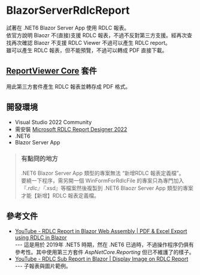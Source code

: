 # BlazorServerRdlcReport
試著在 .NET6 Blazor Server App 使用 RDLC 報表。   
依官方說明 Blaozr 不(直接)支援 RDLC 報表，不過不反對第三方支援。經再次查找再次確認 Blaozr 不支援 RDLC Viewer 不過可以產生 RDLC report。   
雖可以產生 RDLC 報表，但不能預覽，不過可以轉成 PDF 直接下載。

## [ReportViewer Core](https://github.com/lkosson/reportviewercore) 套件
用此第三方套件產生 RDLC 報表並轉存成 PDF 格式。

## 開發環境
* Visual Studio 2022 Community
* 需安裝 [Microsoft RDLC Report Designer 2022](https://marketplace.visualstudio.com/items?itemName=ProBITools.MicrosoftRdlcReportDesignerforVisualStudio2022)
* .NET6
* Blazor Server App 
   
> ### 有點冏的地方
> .NET6 Blazor Server App 類型的專案無法 “新增RDLC 報表定義檔”。   
> 要繞一下程序，需另開一個 WinFormForRdlcFile 的專案只為專門加入『*.rdlc』『*.xsd』等檔案然後複製到 .NET6 Blaozr Server App 類型的專案才能【新增】RDLC 報表定義檔。
 
## 參考文件
* [YouTube - RDLC Report in Blazor Web Assembly | PDF & Excel Export using RDLC in Blazor](https://www.youtube.com/watch?v=7V0Yb5drLgQ&ab_channel=AshProgHelp-ProgrammingHelp)   
  --- 這是用於 2019年 .NET5 時期，然在 .NET6 已過時，不過操作程序仍俱有參考性。其中使用第三方套件 _AspNetCore.Reporting_ 但已不維護了的樣子。  
* [YouTube - RDLC Sub Report in Blazor | Display Image on RDLC Report](https://www.youtube.com/watch?v=6U72bdyMahg&ab_channel=doTNETMania)   
  --- 子報表與圖片範例。 
